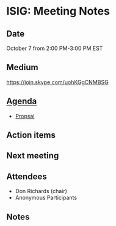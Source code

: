 # ISIG: Meeting Notes

## Date

October 7 from 2:00 PM-3:00 PM EST

## Medium

https://join.skype.com/uohKGgCNMBSG<br/>

## [Agenda](https://goo.gl/VTUL6Y)
* [Propsal](https://goo.gl/TzII90)

## Action items

## Next meeting

## Attendees
* Don Richards (chair) 
* Anonymous Participants

## Notes
